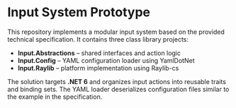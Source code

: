 # Input System Prototype

This repository implements a modular input system based on the provided technical specification. It contains three class library projects:

- **Input.Abstractions** – shared interfaces and action logic
- **Input.Config** – YAML configuration loader using YamlDotNet
- **Input.Raylib** – platform implementation using Raylib-cs

The solution targets **.NET 6** and organizes input actions into reusable traits and binding sets. The YAML loader deserializes configuration files similar to the example in the specification.
